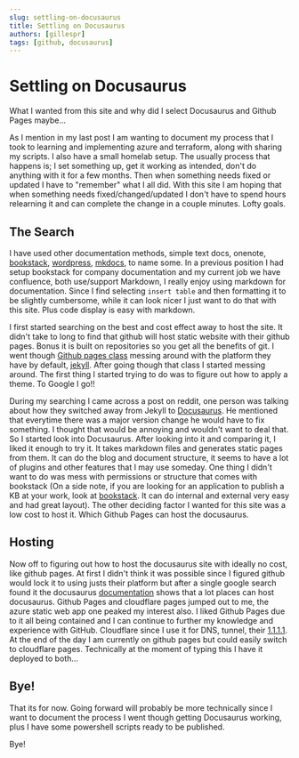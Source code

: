 ```yaml
---
slug: settling-on-docusaurus
title: Settling on Docusaurus
authors: [gillespr]
tags: [github, docusaurus]
---
```


# Settling on Docusaurus

What I wanted from this site and why did I select Docusaurus and Github Pages maybe...

<!-- truncate -->

As I mention in my last post I am wanting to document my process that I took to learning and implementing azure and terraform, along with sharing my scripts. I also have a small homelab setup. The usually process that happens is; I set something up, get it working as intended, don't do anything with it for a few months. Then when something needs fixed or updated I have to "remember" what I all did. With this site I am hoping that when something needs fixed/changed/updated I don't have to spend hours relearning it and can complete the change in a couple minutes. Lofty goals. 

## The Search

I have used other documentation methods, simple text docs, onenote, [bookstack](https://www.bookstackapp.com/), [wordpress](https://wordpress.com), [mkdocs](https://mkdocs.org), to name some. In a previous position I had setup bookstack for company documentation and my current job we have confluence, both use/support Markdown, I really enjoy using markdown for documentation. Since I find selecting `insert table` and then formatting it to be slightly cumbersome, while it can look nicer I just want to do that with this site. Plus code display is easy with markdown. 

I first started searching on the best and cost effect away to host the site. It didn't take to long to find that github will host static website with their github pages. Bonus it is built on repositories so you get all the benefits of git. I went though [Github pages class](https://github.com/skills/github-pages) messing around with the platform they have by default, [jekyll](https://jekyllrb.com/). After going though that class I started messing around. The first thing I started trying to do was to figure out how to apply a theme. To Google I go!!

During my searching I came across a post on reddit, one person was talking about how they switched away from Jekyll to [Docusaurus](https://docusaurus.io). He mentioned that everytime there was a major version change he would have to fix something. I thought that would be annoying and wouldn't want to deal that. So I started look into Docusaurus.  After looking into it and comparing it, I liked it enough to try it. It takes markdown files and generates static pages from them. It can do the blog and document structure, it seems to have a lot of plugins and other features that I may use someday. One thing I didn't want to do was mess with permissions or structure that comes with bookstack (On a side note, if you are looking for an application to publish a KB at your work, look at [bookstack](https://bookstackapp.com).  It can do internal and external very easy and had great layout). The other deciding factor I wanted for this site was a low cost to host it. Which Github Pages can host the docusaurus.  

## Hosting
Now off to figuring out how to host the docusaurus site with ideally no cost, like github pages. At first I didn't think it was possible since I figured github would lock it to using justs their platform but after a single google search found it the docusaurus [documentation](https://docusaurus.io/docs/deployment#choosing-a-hosting-provider) shows that a lot places can host docusaurus. Github Pages and cloudflare pages jumped out to me, the azure static web app one peaked my interest also. I liked Github Pages due to it all being contained and I can continue to further my knowledge and experience with GitHub. Cloudflare since I use it for DNS, tunnel, their [1.1.1.1](https://1.1.1.1). At the end of the day I am currently on github pages but could easily switch to cloudflare pages. Technically at the moment of typing this I have it deployed to both...

## Bye!
That its for now. Going forward will probably be more technically since I want to document the process I went though getting Docusaurus working, plus I have some powershell scripts ready to be published. 

Bye!
